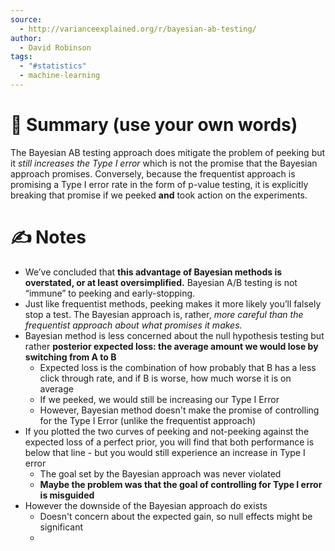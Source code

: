```yaml
---
source:
  - http://varianceexplained.org/r/bayesian-ab-testing/
author:
  - David Robinson
tags:
  - "#statistics"
  - machine-learning
---
```

# 📰 Summary (use your own words)
The Bayesian AB testing approach does mitigate the problem of peeking but it *still increases the Type I error* which is not the promise that the Bayesian approach promises. Conversely, because the frequentist approach is promising a Type I error rate in the form of p-value testing, it is explicitly breaking that promise if we peeked **and** took action on the experiments. 

# ✍️ Notes
- We’ve concluded that **this advantage of Bayesian methods is overstated, or at least oversimplified.** Bayesian A/B testing is not “immune” to peeking and early-stopping. 
- Just like frequentist methods, peeking makes it more likely you’ll falsely stop a test. The Bayesian approach is, rather, _more careful than the frequentist approach about what promises it makes._
- Bayesian method is less concerned about the null hypothesis testing but rather **posterior expected loss: the average amount we would lose by switching from A to B**
	- Expected loss is the combination of how probably that B has a less click through rate, and if B is worse, how much worse it is on average 
	- If we peeked, we would still be increasing our Type I Error
	- However, Bayesian method doesn't make the promise of controlling for the Type I Error (unlike the frequentist approach)
- If you plotted the two curves of peeking and not-peeking against the expected loss of a perfect prior, you will find that both performance is below that line - but you would still experience an increase in Type I error
	- The goal set by the Bayesian approach was never violated
	- **Maybe the problem was that the goal of controlling for Type I error is misguided**
- However the downside of the Bayesian approach do exists
	- Doesn't concern about the expected gain, so null effects might be significant
	- 